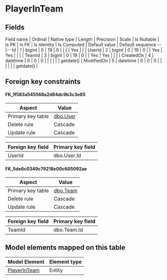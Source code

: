 ﻿PlayerInTeam
============

## Fields

Field name | Ordinal | Native type | Length | Precision | Scale | Is Nullable | Is PK | Is FK | Is Identity | Is Computed  | Default value | Default sequence
--|--
Id | 1 | bigint | 0 | 19 | 0 |  |  |  | Yes |  |  | 
UserId | 2 | bigint | 0 | 19 | 0 |  | Yes | Yes |  |  |  | 
TeamId | 3 | bigint | 0 | 19 | 0 |  | Yes | Yes |  |  |  | 
CreatedOn | 4 | datetime | 0 | 0 | 0 |  |  |  |  |  | getdate() | 
ModifiedOn | 5 | datetime | 0 | 0 | 0 |  |  |  |  |  | getdate() | 

## Foreign key constraints

#### FK_1f583a545568a2d84dc9b3c3e85

Aspect | Value
--|--
Primary key table | [dbo.User](../dbo/User.htm)
Delete rule | Cascade
Update rule | Cascade 

Foreign key field | Primary key field
--|--
UserId | dbo.User.Id

#### FK_5de6c0349c79218e00c605092ae

Aspect | Value
--|--
Primary key table | [dbo.Team](../dbo/Team.htm)
Delete rule | Cascade
Update rule | Cascade 

Foreign key field | Primary key field
--|--
TeamId | dbo.Team.Id

## Model elements mapped on this table

Model Element | Element type
--|--
[PlayerInTeam](../../../EntityModel/_DefaultGroup/Entities/PlayerInTeam.htm) | Entity
